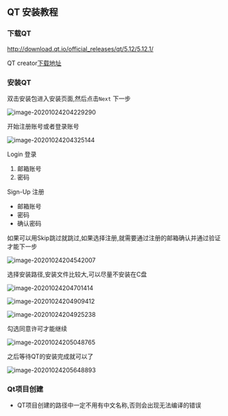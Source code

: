 ## QT 安装教程

### 下载QT

http://download.qt.io/official_releases/qt/5.12/5.12.1/

QT creator[下载地址](http://download.qt.io/official_releases/qt/5.12/5.12.1/qt-opensource-windows-x86-5.12.1.exe)

### 安装QT

双击安装包进入安装页面,然后点击`Next` 下一步

![image-20201024204229290](%E5%AE%89%E8%A3%85.assets/image-20201024204229290.png)

开始注册账号或者登录账号

![image-20201024204325144](%E5%AE%89%E8%A3%85.assets/image-20201024204325144.png)

Login 登录 

1. 邮箱账号
1. 密码

Sign-Up 注册

+ 邮箱账号
+ 密码
+ 确认密码

如果可以用Skip跳过就跳过,如果选择注册,就需要通过注册的邮箱确认并通过验证才能下一步

![image-20201024204542007](%E5%AE%89%E8%A3%85.assets/image-20201024204542007.png)

选择安装路径,安装文件比较大,可以尽量不安装在C盘

![image-20201024204701414](%E5%AE%89%E8%A3%85.assets/image-20201024204701414.png)

![image-20201024204909412](%E5%AE%89%E8%A3%85.assets/image-20201024204909412.png)

![image-20201024204925238](%E5%AE%89%E8%A3%85.assets/image-20201024204925238.png)

勾选同意许可才能继续

![image-20201024205048765](%E5%AE%89%E8%A3%85.assets/image-20201024205048765.png)

之后等待QT的安装完成就可以了

![image-20201024205648893](%E5%AE%89%E8%A3%85.assets/image-20201024205648893.png)

### Qt项目创建

+ QT项目创建的路径中一定不用有中文名称,否则会出现无法编译的错误

